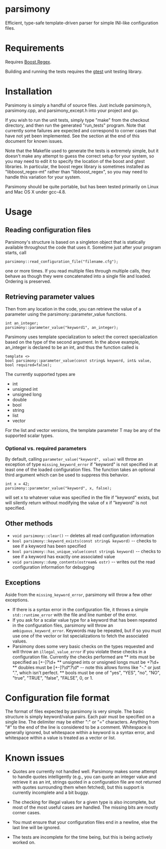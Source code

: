 parsimony
=========

Efficient, type-safe template-driven parser for simple INI-like configuration files.


# Requirements

Requires [Boost.Regex](http://www.boost.org/). 

Building and running the tests requires the [gtest](https://code.google.com/p/googletest) unit testing library.


# Installation

Parsimony is simply a handful of source files. Just include parsimony.h, parsimony.cpp, and parsimony_except.h into your project and go.

If you wish to run the unit tests, simply type "make" from the checkout directory, and then run the generated "run_tests" program. Note that currently some failures are expected and correspond to corner cases that have not yet been implemented. See the section at the end of this document for known issues.

Note that the Makefile used to generate the tests is extremely simple, but it doesn't make any attempt to guess the correct setup for your system, so you may need to edit it to specify the location of the boost and gtest libraries. In particular, the boost regex library is sometimes installed as "libboost_regex-mt" rather than "libboost_regex", so you may need to handle this variation for your system.

Parsimony should be quite portable, but has been tested primarily on Linux and Mac OS X under gcc-4.8.


# Usage

## Reading configuration files

Parsimony's structure is based on a singleton object that is statically available throughout the code that uses it. Sometime just after your program starts, call

    parsimony::read_configuration_file("filename.cfg");

one or more times. If you read multiple files through multiple calls, they behave as though they were concatenated into a single file and loaded. Ordering is preserved.


## Retrieving parameter values

Then from any location in the code, you can retrieve the value of a parameter using the parsimony::parameter_value functions.

    int an_integer;
    parsimony::parameter_value("keyword1", an_integer);

Parsimony uses template specialization to select the correct specialization based on the type of the second argument. In the above example, an_integer is declared to be an int, and thus the function called is

    template <>
    bool parsimony::parameter_value(const string& keyword, int& value, bool required=false);

The currently supported types are

* int
* unsigned int
* unsigned long
* double
* bool
* string
* list<T>
* vector<T>

For the list and vector versions, the template parameter T may be any of the supported scalar types.

### Optional vs. required parameters

By default, calling `parameter_value("keyword", value)` will throw an exception  of type `missing_keyword_error` if "keyword" is not specified in at least one of the loaded configuration files. The function takes an optional third argument which can be used to suppress this behavior.

    int x = 42;
    parsimony::parameter_value("keyword", x, false);

will set x to whatever value was specified in the file if "keyword" exists, but will silently return without modifying the value of x if "keyword" is not specified.


## Other methods

* `void parsimony::clear()` -- deletes all read configuration information
* `bool parsimony::keyword_exists(const string& keyword)` -- checks to see if a keyword has been specified
* `bool parsimony::has_unique_value(const string& keyword)` -- checks to see if a keyword has exactly one associated value
* `void parsimony::dump_contents(ostream& ostr)` -- writes out the read configuration information for debugging


## Exceptions 

Aside from the `missing_keyword_error`, parsimony will throw a few other exceptions. 

* If there is a syntax error in the configuration file, it throws a simple `std::runtime_error` with the file and line number of the error. 
* If you ask for a scalar value type for a keyword that has been repeated in the configuration files, parsimony will throw an `ambiguous_keyword_error`. Keywords may be repeated, but if so you must use one of the vector or list specializations to fetch the associated values.
* Parsimony does some very basic checks on the types requested and will throw an `illegal_value_error` if you violate these checks in a configuration file. Currently the checks performed are
** ints must be specified as [+-]?\d+
** unsigned ints or unsigned longs must be \+?\d+
** doubles must be [+-]?\d*\.?\d*  -- note this allows forms like "-." or just ".", which isn't perfect.
** bools must be one of "yes", "YES", "no", "NO", "true", "TRUE", "false", "FALSE", 0, or 1.


# Configuration file format

The format of files expected by parsimony is very simple. The basic structure is simply keyword/value pairs. Each pair must be specified on a single line. The delimiter may be either ":" or "=" characters. Anything from "#" to the end of the line is considered to be a comment. Whitespace is generally ignored, but whitespace within a keyword is a syntax error, and whitespace within a value is treated as a vector or list.


# Known issues

* Quotes are currently not handled well. Parsimony makes some attempt to handle quotes intelligently (e.g., you can quote an integer value and retrieve it as an int, strings quoted in a configuration file are not returned with quotes surrounding them when fetched), but this support is currently incomplete and a bit buggy.

* The checking for illegal values for a given type is also incomplete, but most of the most useful cases are handled. The missing bits are mostly corner cases.

* You must ensure that your configuration files end in a newline, else the last line will be ignored.

* The tests are incomplete for the time being, but this is being actively worked on.